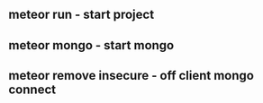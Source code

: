 ## meteor run - start project

## meteor mongo - start mongo

## meteor remove insecure - off client mongo connect
